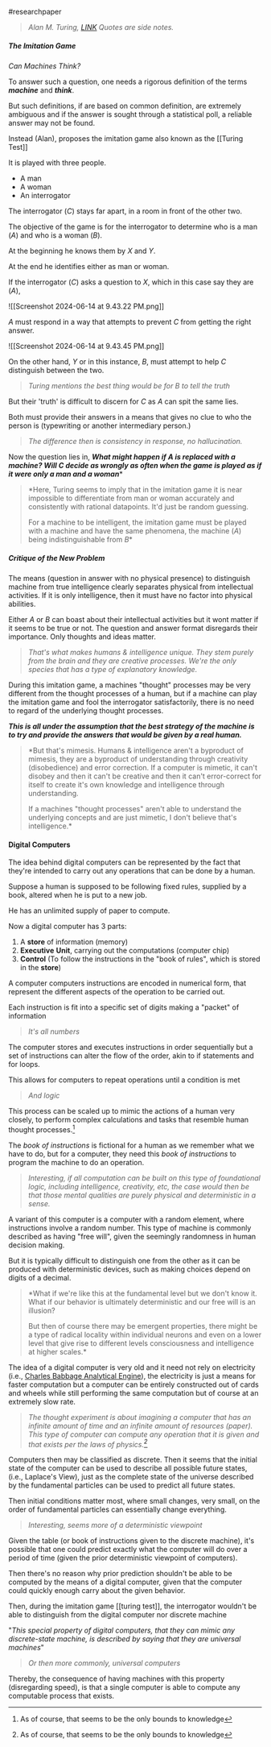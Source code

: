 #researchpaper 

> *Alan M. Turing, [LINK](https://redirect.cs.umbc.edu/courses/471/papers/turing.pdf)*
>*Quotes are side notes.*

##### The Imitation Game

*Can Machines Think?*

To answer such a question, one needs a rigorous definition of the terms ***machine*** and ***think***.

But such definitions, if are based on common definition, are extremely ambiguous and if the answer is sought through a statistical poll, a reliable answer may not be found.

Instead (Alan), proposes the imitation game also known as the [[Turing Test]]

It is played with three people.

- A man
- A woman
- An interrogator

The interrogator ($C$) stays far apart, in a room in front of the other two.

The objective of the game is for the interrogator to determine who is a man ($A$) and who is a woman ($B$). 

At the beginning he knows them by $X$ and $Y$.

At the end he identifies either as man or woman.

If the interrogator ($C$) asks a question to $X$, which in this case say they are ($A$), 

![[Screenshot 2024-06-14 at 9.43.22 PM.png]]

$A$ must respond in a way that attempts to prevent $C$ from getting the right answer.

![[Screenshot 2024-06-14 at 9.43.45 PM.png]]

On the other hand, $Y$ or in this instance, $B$, must attempt to help $C$ distinguish between the two.

> *Turing mentions the best thing would be for $B$ to tell the truth*

But their 'truth' is difficult to discern for $C$ as $A$ can spit the same lies.

Both must provide their answers in a means that gives no clue to who the person is (typewriting or another intermediary person.)

> *The difference then is consistency in response, no hallucination.*

Now the question lies in, ***What might happen if $A$ is replaced with a machine? Will $C$ decide as wrongly as often when the game is played as if it were only a man and a woman****

>*Here, Turing seems to imply that in the imitation game it is near impossible to differentiate from man or woman accurately and consistently with rational datapoints. It'd just be random guessing.
>
>For a machine to be intelligent, the imitation game must be played with a machine and have the same phenomena, the machine ($A$) being indistinguishable from $B$*

##### **Critique of the New Problem**

The means (question in answer with no physical presence) to distinguish machine from true intelligence clearly separates physical from intellectual activities. If it is only intelligence, then it must have no factor into physical abilities. 

Either $A$ or $B$ can boast about their intellectual activities but it wont matter if it seems to be true or not. The question and answer format disregards their importance. Only thoughts and ideas matter.

> *That's what makes humans & intelligence unique. They stem purely from the brain and they are creative processes. We're the only species that has a type of explanatory knowledge.*

During this imitation game, a machines "thought" processes may be very different from the thought processes of a human, but if a machine can play the imitation game and fool the interrogator satisfactorily, there is no need to regard of the underlying thought processes.

***This is all under the assumption that the best strategy of the machine is to try and provide the answers that would be given by a real human.***

> *But that's mimesis. Humans & intelligence aren't a byproduct of mimesis, they are a byproduct of understanding through creativity (disobedience) and error correction. If a computer is mimetic, it can't disobey and then it can't be creative and then it can't error-correct for itself to create it's own knowledge and intelligence through understanding. 
> 
> If a machines "thought processes" aren't able to understand the underlying concepts and are just mimetic, I don't believe that's intelligence.*

#### Digital Computers

The idea behind digital computers can be represented by the fact that they're intended to carry out any operations that can be done by a human.

Suppose a human is supposed to be following fixed rules, supplied by a book, altered when he is put to a new job.

He has an unlimited supply of paper to compute.

Now a digital computer has 3 parts:

1. A **store** of information (memory)
2. **Executive** **Unit**, carrying out the computations (computer chip) 
3. **Control** (To follow the instructions in the "book of rules", which is stored in the **store**)

A computer computers instructions are encoded in numerical form, that represent the different aspects of the operation to be carried out.

Each instruction is fit into a specific set of digits making a "packet" of information

> *It's all numbers*

The computer stores and executes instructions in order sequentially but a set of instructions can alter the flow of the order, akin to if statements and for loops.

This allows for computers to repeat operations until a condition is met

> _And logic_

This process can be scaled up to mimic the actions of a human very closely, to perform complex calculations and tasks that resemble human thought processes.[^1]

The *book of instructions* is fictional for a human as we remember what we have to do, but for a computer, they need this *book of instructions* to program the machine to do an operation.

> *Interesting, if all computation can be built on this type of foundational logic, including intelligence, creativity, etc, the case would then be that those mental qualities are purely physical and deterministic in a sense.*

A variant of this computer is a computer with a random element, where instructions involve a random number. This type of machine is commonly described as having "free will", given the seemingly randomness in human decision making. 

But it is typically difficult to distinguish one from the other as it can be produced with deterministic devices, such as making choices depend on digits of a decimal.

> *What if we're like this at the fundamental level but we don't know it. 
> What if our behavior is ultimately deterministic and our free will is an illusion? 
> 
> But then of course there may be emergent properties, there might be a type of radical locality within individual neurons and even on a lower level that give rise to different levels consciousness and intelligence at higher scales.*

The idea of a digital computer is very old and it need not rely on electricity (i.e., [Charles Babbage Analytical Engine](https://www.youtube.com/watch?v=BlbQsKpq3Ak)), the electricity is just a means for faster computation but a computer can be entirely constructed out of cards and wheels while still performing the same computation but of course at an extremely slow rate.

> *The thought experiment is about imagining a computer that has an infinite amount of time and an infinite amount of resources (paper). This type of computer can compute any operation that it is given and that exists per the laws of physics.[^1]*

Computers then may be classified as discrete. Then it seems that the initial state of the computer can be used to describe all possible future states, (i.e., Laplace's View), just as the complete state of the universe described by the fundamental particles can be used to predict all future states.

Then initial conditions matter most, where small changes, very small, on the order of fundamental particles can essentially change everything.

> *Interesting, seems more of a deterministic viewpoint*

Given the table (or book of instructions given to the discrete machine), it's possible that one could predict exactly what the computer will do over a period of time (given the prior deterministic viewpoint of computers).

Then there's no reason why prior prediction shouldn't be able to be computed by the means of a digital computer, given that the computer could quickly enough carry about the given behavior.

Then, during the imitation game [[turing test]], the interrogator wouldn't be able to distinguish from the digital computer nor discrete machine

"*This special property of digital computers, that they can mimic any discrete-state machine, is described by saying that they are universal machines*"

> *Or then more commonly, universal computers*

Thereby, the consequence of having machines with this property (disregarding speed), is that a single computer is able to compute any computable process that exists.

[^1]: As of course, that seems to be the only bounds to knowledge
